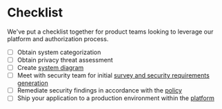 # Checklist

We've put a checklist together for product teams looking to leverage our platform and authorization process.

- [ ] Obtain system categorization
- [ ] Obtain privacy threat assessment
- [ ] Create [system diagram](diagram.md)
- [ ] Meet with security team for initial [survey and security requirements generation](selection.md)
- [ ] Remediate security findings in accordance with the [policy](policy.md)
- [ ] Ship your application to a production environment within the [platform](platform.md)
